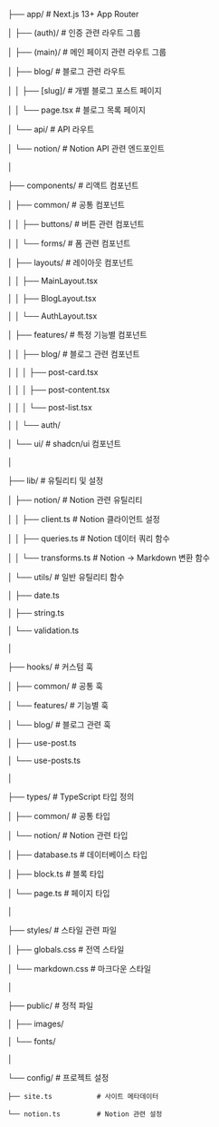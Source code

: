 ├── app/                      # Next.js 13+ App Router

│   ├── (auth)/              # 인증 관련 라우트 그룹

│   ├── (main)/              # 메인 페이지 관련 라우트 그룹

│   ├── blog/                # 블로그 관련 라우트

│   │   ├── [slug]/         # 개별 블로그 포스트 페이지

│   │   └── page.tsx        # 블로그 목록 페이지

│   └── api/                 # API 라우트

│       └── notion/         # Notion API 관련 엔드포인트

│

├── components/              # 리액트 컴포넌트

│   ├── common/             # 공통 컴포넌트

│   │   ├── buttons/       # 버튼 관련 컴포넌트

│   │   └── forms/         # 폼 관련 컴포넌트

│   ├── layouts/           # 레이아웃 컴포넌트

│   │   ├── MainLayout.tsx

│   │   ├── BlogLayout.tsx

│   │   └── AuthLayout.tsx

│   ├── features/           # 특정 기능별 컴포넌트

│   │   ├── blog/          # 블로그 관련 컴포넌트

│   │   │   ├── post-card.tsx

│   │   │   ├── post-content.tsx

│   │   │   └── post-list.tsx

│   │   └── auth/

│   └── ui/                 # shadcn/ui 컴포넌트

│

├── lib/                    # 유틸리티 및 설정

│   ├── notion/            # Notion 관련 유틸리티

│   │   ├── client.ts      # Notion 클라이언트 설정

│   │   ├── queries.ts     # Notion 데이터 쿼리 함수

│   │   └── transforms.ts  # Notion → Markdown 변환 함수

│   └── utils/               # 일반 유틸리티 함수

│       ├── date.ts

│       ├── string.ts

│       └── validation.ts

│

├── hooks/                  # 커스텀 훅

│   ├── common/            # 공통 훅

│   └── features/          # 기능별 훅

│       └── blog/          # 블로그 관련 훅

│           ├── use-post.ts

│           └── use-posts.ts

│

├── types/                  # TypeScript 타입 정의

│   ├── common/            # 공통 타입

│   └── notion/            # Notion 관련 타입

│       ├── database.ts    # 데이터베이스 타입

│       ├── block.ts       # 블록 타입

│       └── page.ts        # 페이지 타입

│

├── styles/                 # 스타일 관련 파일

│   ├── globals.css        # 전역 스타일

│   └── markdown.css       # 마크다운 스타일

│

├── public/                # 정적 파일

│   ├── images/

│   └── fonts/

│

└── config/                # 프로젝트 설정

    ├── site.ts           # 사이트 메타데이터

    └── notion.ts         # Notion 관련 설정
